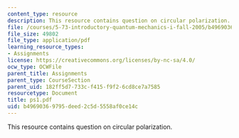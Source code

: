 ```yaml
---
content_type: resource
description: This resource contains question on circular polarization.
file: /courses/5-73-introductory-quantum-mechanics-i-fall-2005/b49690369795deed2c5d5558af0ce14c_ps1.pdf
file_size: 49802
file_type: application/pdf
learning_resource_types:
- Assignments
license: https://creativecommons.org/licenses/by-nc-sa/4.0/
ocw_type: OCWFile
parent_title: Assignments
parent_type: CourseSection
parent_uid: 182ff5d7-733c-f415-f9f2-6cd8ce7a7585
resourcetype: Document
title: ps1.pdf
uid: b4969036-9795-deed-2c5d-5558af0ce14c
---
```

This resource contains question on circular polarization.